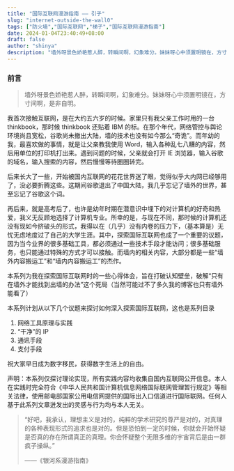 ```yaml
---
title: "国际互联网漫游指南 —— 引子"
slug: "internet-outside-the-wall0"
tags: ["防火墙","国际互联网","梯子","国际互联网漫游指南"]
date: 2024-01-04T23:40:49+08:00
draft: false
author: "shinya"
description: "墙外呀景色娇艳惹人醉，转瞬间啊，幻象难分。妹妹呀心中须置明镜在，方寸间啊，是非自明。"
---
```


### 前言

> 墙外呀景色娇艳惹人醉，转瞬间啊，幻象难分。妹妹呀心中须置明镜在，方寸间啊，是非自明。

我首次接触互联网，是在大约五六岁的时候。家里只有我父亲工作时用的一台 thinkbook，那时候 thinkbook 还贴着 IBM 的标。在那个年代，网络管控与舆论环境尚且宽松，谷歌尚未撤出大陆，墙的技术也没有如今那么“奇诡”。而年幼的我，最喜欢做的事情，就是让父亲教我使用 Word，输入各种乱七八糟的内容，然后用单位的打印机打出来。遇到问题的时候，父亲就会打开 IE 浏览器，输入谷歌的域名，输入搜索的内容，然后慢慢等待圈圈转完。

后来长大了一些，开始被国内互联网的花花世界迷了眼，觉得似乎大内网已经够用了，没必要折腾这些。这期间谷歌退出了中国大陆，我几乎忘记了墙外的世界，甚至忘记了谷歌这个词。

再后来，就是高考后了，也许是幼年时期在潜意识中埋下的对计算机的好奇和热爱，我义无反顾地选择了计算机专业。所幸的是，与现在不同，那时候的计算机还没有现如今挤破头的形式，我得以在（几乎）没有内卷的压力下，（基本算是）无忧无虑地度过了自己的大学生涯。其中，探索国际互联网也成了一个重要的议题，因为当今业界的很多基础工具，都必须通过一些技术手段才能访问；很多基础服务，也只能通过特殊的方式才可以接触。而墙内的相关内容，大部分都是一些“墙外内容搬运工”和“墙内内容搬运工”的杰作。

本系列为我在探索国际互联网时的一些心得体会，旨在打破认知壁垒，破解“只有在墙外才能找到出墙的办法”这个死局（当然可能过不了多久我的博客也只有墙外能看了）

本系列计划从以下几个议题来探讨如何深入探索国际互联网，这也是系列目录
1. 网络工具原理与实践
2. “干净”的 IP
3. 通讯手段
4. 支付手段

祝大家早日成为数字移民，获得数字生活上的自由。

声明：本系列仅探讨理论实现，所有实践内容均收集自国内互联网公开信息。本人在实践时完全符合《中华人民共和国计算机信息网络国际联网管理暂行规定》等相关法律，使用邮电部国家公用电信网提供的国际出入口信道进行国际联网。任何人基于此系列文章迸发出的灵感与行为均与本人无关。

> “好吧，我承认，理想主义是对的，纯粹的学术研究的尊严是对的，对真理的各种表现形式的追求也是对的。但是恐怕到一定的时候，你就会开始怀疑是否真的存在所谓真正的真理。你会怀疑整个无限多维的宇宙背后是由一群疯子操纵。”
> 
> ——《银河系漫游指南》